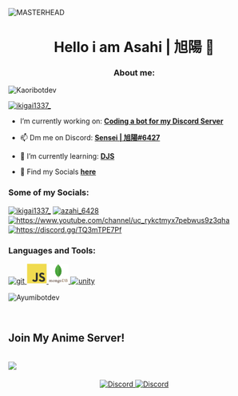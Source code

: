 ![MASTERHEAD](https://cdn.discordapp.com/attachments/956433668698689536/957053927818407996/yea.png)

<h1 align="center">Hello i am Asahi | 旭陽 👋</h1>
<h3 align="center">About me:</h3>

<p align="left"> <img src="https://komarev.com/ghpvc/?username=Ayumibotdev&label=Profile%20views&color=0e75b6&style=flat" alt=" Kaoribotdev" /> </p>

<p align="left"> <a href="https://twitter.com/ikigai1337_" target="blank"><img src="https://img.shields.io/twitter/follow/ikigai1337_?logo=twitter&style=for-the-badge" alt="ikigai1337_" /></a> </p>

- I’m currently working on: **[Coding a bot for my Discord Server](https://discord.gg/TQ3mTPE7Pf)**

- 📫 Dm me on Discord: **[Sensei | 旭陽#6427](https://discordapp.com/users/569670023300382720)**

- 🌱 I’m currently learning: **[DJS](https://discord.js.org/)**

- 🔗 Find my Socials **[here](https://bio.link/ikigai)**

<h3 align="left">Some of my Socials:</h3>
<p align="left">
<a href="https://twitter.com/ikigai1337_" target="blank"><img align="center" src="https://raw.githubusercontent.com/rahuldkjain/github-profile-readme-generator/master/src/images/icons/Social/twitter.svg" alt="ikigai1337_" height="30" width="40" /></a>
<a href="https://instagram.com/azahi_6428" target="blank"><img align="center" src="https://raw.githubusercontent.com/rahuldkjain/github-profile-readme-generator/master/src/images/icons/Social/instagram.svg" alt="azahi_6428" height="30" width="40" /></a>
<a href="https://www.youtube.com/c/https://www.youtube.com/channel/uc_rykctmyx7pebwus9z3qha" target="blank"><img align="center" src="https://raw.githubusercontent.com/rahuldkjain/github-profile-readme-generator/master/src/images/icons/Social/youtube.svg" alt="https://www.youtube.com/channel/uc_rykctmyx7pebwus9z3qha" height="30" width="40" /></a>
<a href="https://discord.gg/https://discord.gg/TQ3mTPE7Pf" target="blank"><img align="center" src="https://raw.githubusercontent.com/rahuldkjain/github-profile-readme-generator/master/src/images/icons/Social/discord.svg" alt="https://discord.gg/TQ3mTPE7Pf" height="30" width="40" /></a>
</p>

<h3 align="left">Languages and Tools:</h3>
<p align="left"> <a href="https://git-scm.com/" target="_blank" rel="noreferrer"> <img src="https://www.vectorlogo.zone/logos/git-scm/git-scm-icon.svg" alt="git" width="40" height="40"/> </a> <a href="https://developer.mozilla.org/en-US/docs/Web/JavaScript" target="_blank" rel="noreferrer"> <img src="https://raw.githubusercontent.com/devicons/devicon/master/icons/javascript/javascript-original.svg" alt="javascript" width="40" height="40"/> </a> <a href="https://www.mongodb.com/" target="_blank" rel="noreferrer"> <img src="https://raw.githubusercontent.com/devicons/devicon/master/icons/mongodb/mongodb-original-wordmark.svg" alt="mongodb" width="40" height="40"/> </a> <a href="https://unity.com/" target="_blank" rel="noreferrer"> <img src="https://www.vectorlogo.zone/logos/unity3d/unity3d-icon.svg" alt="unity" width="40" height="40"/> </a> </p>

<p><img align="center" src="https://github-readme-stats.vercel.app/api/top-langs?username=Ayumibotdev&show_icons=true&locale=en&layout=compact" alt="Ayumibotdev" /></p>
<br>

## Join My Anime Server!

</br>
<a href=""><img src="https://invidget.switchblade.xyz/TQ3mTPE7Pf"/></a>
<br></br>
<div align="center">
<a href="https://discord.gg/TQ3mTPE7Pf">
    <img src="https://user-images.githubusercontent.com/59381835/92191514-d649ad80-ee18-11ea-9bc4-e95c7a122a99.png" alt="Discord" width="80"/>
  </a>
  <a href="https://www.youtube.com/channel/UC_rYKCtMYX7peBWUS9Z3QHA">
    <img src="https://user-images.githubusercontent.com/59381835/92191346-676c5480-ee18-11ea-8240-e416eb1a5b5d.png" alt="Discord" width="80"/>
  </a>
  </div>
